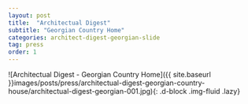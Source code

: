 ```yaml
---
layout: post
title:  "Architectual Digest"
subtitle: "Georgian Country Home"
categories: architect-digest-georgian-slide
tag: press
order: 1
---
```


![Architectual Digest - Georgian Country Home]({{ site.baseurl }}images/posts/press/architectual-digest-georgian-country-house/architectual-digest-georgian-001.jpg){: .d-block .img-fluid .lazy}

